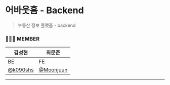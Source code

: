 # 어바웃홈 - Backend

> 부동산 정보 플랫폼 - backend



### 👨🏻‍💻 MEMBER 
|김성현|최문준|
|------|-----|
|BE|FE|
|[@k090shs](https://github.com/k0905shs)|[@Moonjuun](https://github.com/Moonjuun)|
------
